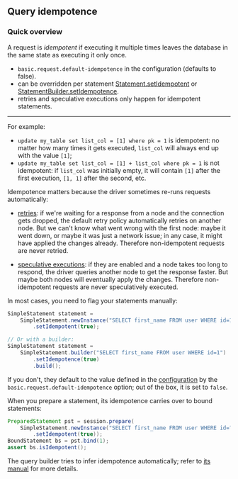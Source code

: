 <!--
Licensed to the Apache Software Foundation (ASF) under one
or more contributor license agreements.  See the NOTICE file
distributed with this work for additional information
regarding copyright ownership.  The ASF licenses this file
to you under the Apache License, Version 2.0 (the
"License"); you may not use this file except in compliance
with the License.  You may obtain a copy of the License at

  http://www.apache.org/licenses/LICENSE-2.0

Unless required by applicable law or agreed to in writing,
software distributed under the License is distributed on an
"AS IS" BASIS, WITHOUT WARRANTIES OR CONDITIONS OF ANY
KIND, either express or implied.  See the License for the
specific language governing permissions and limitations
under the License.
-->

## Query idempotence

### Quick overview

A request is *idempotent* if executing it multiple times leaves the database in the same state as
executing it only once.

* `basic.request.default-idempotence` in the configuration (defaults to false).
* can be overridden per statement [Statement.setIdempotent] or [StatementBuilder.setIdempotence].
* retries and speculative executions only happen for idempotent statements.

-----

For example:

* `update my_table set list_col = [1] where pk = 1` is idempotent: no matter how many times it gets
  executed, `list_col`  will always end up with the value `[1]`;
* `update my_table set list_col = [1] + list_col where pk = 1` is not idempotent: if `list_col` was
  initially empty, it will contain `[1]` after the first execution, `[1, 1]` after the second, etc.
  
Idempotence matters because the driver sometimes re-runs requests automatically:

* [retries](../retries): if we're waiting for a response from a node and the connection gets
  dropped, the default retry policy automatically retries on another node. But we can't know what
  went wrong with the first node: maybe it went down, or maybe it was just a network issue; in any
  case, it might have applied the changes already. Therefore non-idempotent requests are never
  retried.

* [speculative executions](../speculative_execution): if they are enabled and a node takes too long
  to respond, the driver queries another node to get the response faster. But maybe both nodes will
  eventually apply the changes. Therefore non-idempotent requests are never speculatively executed.

In most cases, you need to flag your statements manually:

```java
SimpleStatement statement =
    SimpleStatement.newInstance("SELECT first_name FROM user WHERE id=1")
        .setIdempotent(true);

// Or with a builder:
SimpleStatement statement =
    SimpleStatement.builder("SELECT first_name FROM user WHERE id=1")
        .setIdempotence(true)
        .build();
```

If you don't, they default to the value defined in the [configuration](../configuration/) by the
`basic.request.default-idempotence` option; out of the box, it is set to `false`.

When you prepare a statement, its idempotence carries over to bound statements:

```java
PreparedStatement pst = session.prepare(
    SimpleStatement.newInstance("SELECT first_name FROM user WHERE id=?")
        .setIdempotent(true));
BoundStatement bs = pst.bind(1);
assert bs.isIdempotent();
```

The query builder tries to infer idempotence automatically; refer to
[its manual](../../query_builder/idempotence/) for more details.

[Statement.setIdempotent]: https://docs.datastax.com/en/drivers/java/4.5/com/datastax/oss/driver/api/core/cql/Statement.html#setIdempotent-java.lang.Boolean-
[StatementBuilder.setIdempotence]: https://docs.datastax.com/en/drivers/java/4.5/com/datastax/oss/driver/api/core/cql/StatementBuilder.html#setIdempotence-java.lang.Boolean-
